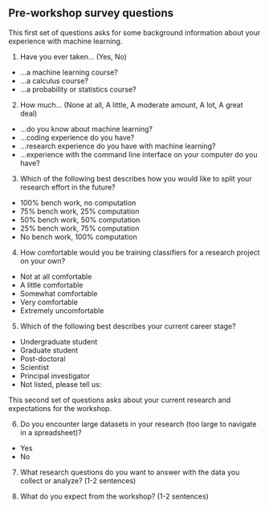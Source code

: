## Pre-workshop survey questions

This first set of questions asks for some background information about your experience with machine learning.

1. Have you ever taken... (Yes, No)
 - ...a machine learning course?
 - ...a calculus course?
 - ...a probability or statistics course?

2. How much... (None at all, A little, A moderate amount, A lot, A great deal)
 - ...do you know about machine learning?
 - ...coding experience do you have?
 - ...research experience do you have with machine learning?
 - ...experience with the command line interface on your computer do you have?

3. Which of the following best describes how you would like to split your research effort in the future?
 - 100% bench work, no computation
 - 75% bench work, 25% computation
 - 50% bench work, 50% computation
 - 25% bench work, 75% computation
 - No bench work, 100% computation

4. How comfortable would you be training classifiers for a research project on your own?
 - Not at all comfortable
 - A little comfortable
 - Somewhat comfortable
 - Very comfortable
 - Extremely uncomfortable
 
5. Which of the following best describes your current career stage?
 - Undergraduate student
 - Graduate student
 - Post-doctoral
 - Scientist
 - Principal investigator
 - Not listed, please tell us:

This second set of questions asks about your current research and expectations for the workshop.

6. Do you encounter large datasets in your research (too large to navigate in a spreadsheet)?
 - Yes
 - No

7. What research questions do you want to answer with the data you collect or analyze? (1-2 sentences)

8. What do you expect from the workshop? (1-2 sentences)
